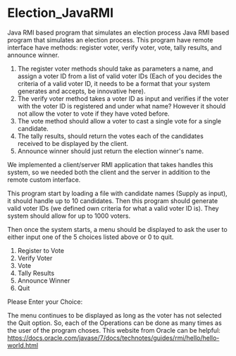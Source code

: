 # Election_JavaRMI
Java RMI based program that simulates an election process
Java RMI based program that simulates an election process. 
This program have remote interface have methods: register voter, verify voter, vote, tally results, and announce winner. 

1. The register voter methods should take as parameters a name, and assign a voter ID from a list of valid voter IDs (Each of you decides the criteria of a valid voter ID, it needs to be a format that your system generates and accepts, be innovative here). 
2. The verify voter method takes a voter ID as input and verifies if the voter with the voter ID is registered and under what name? However it should not allow the voter to vote if they have voted before.
3. The vote method should allow a voter to cast a single vote for a single candidate. 
4. The tally results, should return the votes each of the candidates received to be displayed by the client.
5. Announce winner should just return the election winner's name.

We implemented a client/server RMI application that takes handles this system, so we needed both the client and the server in addition to the remote custom interface. 

This program start by loading a file with candidate names (Supply as input), it should handle up to 10 candidates. Then this program should generate valid voter IDs (we defined own criteria for what a valid voter ID is). They system should allow for up to 1000 voters. 

Then once the system starts, a menu should be displayed to ask the user to either input one of the 
5 choices listed above or 0 to quit. 

1. Register to Vote
2. Verify Voter
3. Vote
4. Tally Results
5. Announce Winner
0. Quit

Please Enter your Choice: 

The menu continues to be displayed as long as the voter has not selected the Quit option. So, each of the
Operations can be done as many times as the user of the program choses. 
This website from Oracle can be helpful: https://docs.oracle.com/javase/7/docs/technotes/guides/rmi/hello/hello-world.html
